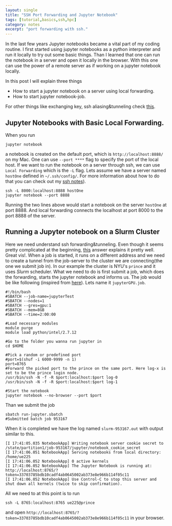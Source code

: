 ```yaml
---
layout: single
title: "SSH Port Forwarding and Jupyter Notebook"
tags: [tutorial,basics,ssh,hpc]
category: notes
excerpt: "port forwarding with ssh."
---
```

In the last few years Jupyter notebooks became a vital part of my coding routine. I first started using jupyter notebooks as a python interpreter and run it locally to try out some basic things. Than I learned that one can run the notebook in a server and open it locally in the browser. With this one can use the power of a remote server as if working on a jupyter notebook locally. 

In this post I will explain three things
- How to start a jupyter notebook on a server using local forwarding.
- How to start jupyter notebook-job.

For other things like exchanging key, ssh aliasing&tunneling check [this](https://evcu.github.io/notes/ssh-setup-notes/). 
## Jupyter Notebooks with Basic Local Forwarding.
When you run 
```
jupyter notebook
```
a notebook is created on the default port, which is `http://localhost:8888/` on my Mac. One can use `--port ****` flag to specify the port of the local host. If we want to run the notebook on a server through ssh, we can use `Local Forwarding` which is the `-L` flag. Lets assume we have a server named  `hostOne` defined in `~/.ssh/config/`. For more information about how to do that you can check out my [ssh notes](https://evcu.github.io/notes/ssh-setup-notes/)).

```
ssh -L 8000:localhost:8888 hostOne
jupyter notebook --port 8888
```

Running the two lines above would start a notebook on the server `hostOne` at port 8888. And local forwarding connects the localhost at port 8000 to the port 8888 of the server. 

## Running a Jupyter notebook on a Slurm Cluster
Here we need understand ssh forwarding&tunneling. Even though it seems pretty complicated at the beginning, [this](https://unix.stackexchange.com/a/118650) answer explains it pretty well. Great vis!. When a job is started, it runs on a different address and we need to create a tunnel from the job-server to the  cluster we are connecting(the one we submit job in). In our example the cluster is NYU's `prince` and it uses _Slurm_ scheduler. What we need to do is first submit a job, which does the forwarding, starts the jupyter notebook and informs us. The job would be like following (inspired from [here](https://wikis.nyu.edu/display/NYUHPC/Running+Jupyter+on+Prince)). Lets name it `jupyterGPU.job`.

```
#!/bin/bash
#SBATCH --job-name=jupyterTest
#SBATCH --nodes=1
#SBATCH --gres=gpu:1
#SBATCH --mem=8GB
#SBATCH --time=2:00:00

#Load necessary modules
module purge
module load python/intel/2.7.12

#Go to the folder you wanna run jupyter in
cd $HOME

#Pick a random or predefined port
#port=$(shuf -i 6000-9999 -n 1)
port=8765
#Forward the picked port to the prince on the same port. Here log-x is set to be the prince login node.
/usr/bin/ssh -N -f -R $port:localhost:$port log-0
/usr/bin/ssh -N -f -R $port:localhost:$port log-1

#Start the notebook
jupyter notebook --no-browser --port $port
```

Than we submit the job
```
sbatch run-jupyter.sbatch
#Submitted batch job 953167
```

When it is completed we have the log named `slurm-953167.out` with output similar to this.

```
[I 17:41:05.035 NotebookApp] Writing notebook server cookie secret to /state/partition1/job-953167/jupyter/notebook_cookie_secret
[I 17:41:06.051 NotebookApp] Serving notebooks from local directory: /home/ue225
[I 17:41:06.052 NotebookApp] 0 active kernels 
[I 17:41:06.052 NotebookApp] The Jupyter Notebook is running at: http://localhost:8765/?token=33703785bdb10cadf4ab0645002ab373e8e966b114f05c11
[I 17:41:06.052 NotebookApp] Use Control-C to stop this server and shut down all kernels (twice to skip confirmation).
```

All we need to at this point is to run 
```
ssh -L 8765:localhost:8765 ue225@prince
```

and open `http://localhost:8765/?token=33703785bdb10cadf4ab0645002ab373e8e966b114f05c11` in your browser. 

